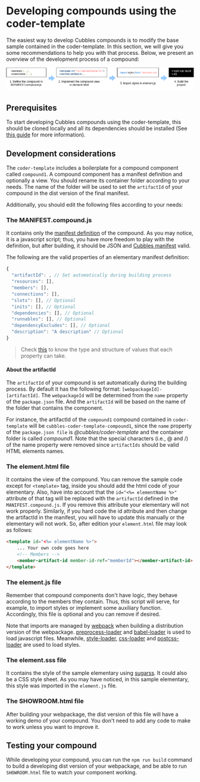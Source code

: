 # Developing compounds using the coder-template

The easiest way to develop Cubbles compounds is to modify the base sample contained in the coder-template. In this section, we will give you some recommendations to help you with that process. Below, we present an overview of the development process of a compound:

![Developing a compound with the coder-template](../.gitbook/assets/compound-with-coder-template.png)

## Prerequisites

To start developing Cubbles compounds using the coder-template, this should be cloned locally and all its dependencies should be installed (See [this guide](./creating-project.md) for more information).

## Development considerations

The `coder-template` includes a boilerplate for a compound component called `compound1`. A compound component has a manifest definition and optionally a view. You should rename its container folder according to your needs. The name of the folder will be used to set the `artifactId` of your compound in the dist version of the final manifest.

Additionally, you should edit the following files according to your needs:

### The **MANIFEST.compound.js**

It contains only the [manifest definition](../terms-and-concepts/artifacts.md#artifact-definition) of the compound. As you may notice, it is a javascript script; thus, you have more freedom to play with the definition, but after building, it should be JSON and [Cubbles manifest](http://cubbles.github.io/cubx-webpackage-document-api/schema-explorer.html?schemaPath=master/lib/jsonSchema/manifestWebpackage-10.0.0.schema.json) valid.

The following are the valid properties of an elementary manifest definition:

```javascript
{
  "artifactId": , // Set automatically during building process
  "resources": [],
  "members": [],
  "connections": [],
  "slots": [], // Optional
  "inits": [], // Optional
  "dependencies": [], // Optional
  "runnables": [], // Optional
  "dependencyExcludes": [], // Optional
  "description": "A description" // Optional
}
```

> Check [this](http://cubbles.github.io/cubx-webpackage-document-api/schema-explorer.html?schemaPath=master/lib/jsonSchema/manifestWebpackage-10.0.0.schema.json) to know the type and structure of values that each property can take.

#### About the artifactId

The `artifactId` of your compound is set automatically during the building process. By default it has the following format: `[webpackageId]-[artifactId]`. The `webpackageId` will be determined from the `name` property of the `package.json` file. And the `artifactId` will be based on the name of the folder that contains the component.

For instance, the artifactId of the `compound1` compound contained in `coder-template` will be `cubbles-coder-template-compound1`, since the `name` property of the `package.json file` is *@cubbles/coder-template* and the container folder is called *compound1*. Note that the special characters (i.e., @ and /) of the name property were removed since `artifactIds` should be valid HTML elements names.

### The **element.html** file

It contains the view of the compound. You can remove the sample code except for `<template>` tag, inside you should add the html code of your elementary. Also, have into account that the `id="<%= elementName %>"` attribute of that tag will be replaced with the `artifactId` defined in the `MANIFEST.compound.js`. If you remove this attribute your elementary will not work properly. Similarly, if you hard code the id attribute and then change the artifactId in the manifest, you will have to update this manually or the elementary will not work. So, after edition your `element.html` file may look as follows:

```html
<template id="<%= elementName %>">
    ... Your own code goes here
    <!-- Members -->
    <member-artifact-id member-id-ref="memberId"></member-artifact-id>
</template>
```

### The **element.js** file

Remember that compound components don't have logic, they behave according to the members they contain. Thus, this script will serve, for example, to import styles or implement some auxiliary function. Accordingly, this file is optional and you can remove if desired.

Note that imports are managed by [webpack](https://webpack.github.io/) when building a distribution version of the webpackage. [preprocess-loader](https://www.npmjs.com/package/preprocess-loader) and [babel-loader](https://webpack.js.org/loaders/babel-loader/) is used to load javascript files. Meanwhile, [style-loader](https://webpack.js.org/loaders/style-loader/), [css-loader](https://webpack.js.org/loaders/css-loader/) and [postcss-loader](https://webpack.js.org/loaders/postcss-loader/) are used to load styles.

### The **element.sss** file

It contains the style of the sample elementary using [sugarss](https://github.com/postcss/sugarss). It could also be a CSS style sheet. As you may have noticed, in this sample elementary, this style was imported in the `element.js` file.

### The **SHOWROOM.html** file

After building your webpackage, the dist version of this file will have a working demo of your compound. You don't need to add any code to make to work unless you want to improve it.

## Testing your compound

While developing your compound, you can run the `npm run build` command to build a developing dist version of your webpackage, and be able to run `SHOWROOM.html` file to watch your component working.
